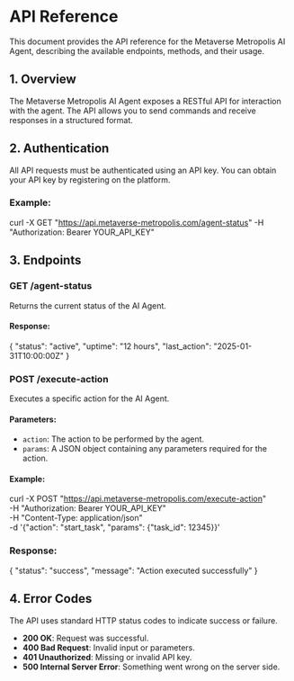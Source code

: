 # API Reference

This document provides the API reference for the Metaverse Metropolis AI Agent, describing the available endpoints, methods, and their usage.

## 1. Overview

The Metaverse Metropolis AI Agent exposes a RESTful API for interaction with the agent. The API allows you to send commands and receive responses in a structured format.

## 2. Authentication

All API requests must be authenticated using an API key. You can obtain your API key by registering on the platform.

### Example:

curl -X GET "https://api.metaverse-metropolis.com/agent-status" -H "Authorization: Bearer YOUR_API_KEY"

## 3. Endpoints

### GET /agent-status

Returns the current status of the AI Agent.

#### Response:

{
  "status": "active",
  "uptime": "12 hours",
  "last_action": "2025-01-31T10:00:00Z"
}

### POST /execute-action

Executes a specific action for the AI Agent.

#### Parameters:

- `action`: The action to be performed by the agent.
- `params`: A JSON object containing any parameters required for the action.

#### Example:

curl -X POST "https://api.metaverse-metropolis.com/execute-action" \
-H "Authorization: Bearer YOUR_API_KEY" \
-H "Content-Type: application/json" \
-d '{"action": "start_task", "params": {"task_id": 12345}}'

### Response:

{
  "status": "success",
  "message": "Action executed successfully"
}

## 4. Error Codes

The API uses standard HTTP status codes to indicate success or failure.

- **200 OK**: Request was successful.
- **400 Bad Request**: Invalid input or parameters.
- **401 Unauthorized**: Missing or invalid API key.
- **500 Internal Server Error**: Something went wrong on the server side.
